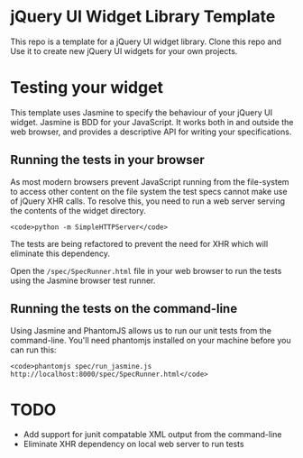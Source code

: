 jQuery UI Widget Library Template
====================================

This repo is a template for a jQuery UI widget library.  Clone this repo and Use it to create new jQuery UI widgets for your own projects.

Testing your widget
====================

This template uses Jasmine to specify the behaviour of your jQuery UI widget.  Jasmine is BDD for your JavaScript.  It works both in and outside the web browser, and provides a descriptive API for writing your specifications.

Running the tests in your browser
-----------------------------------

As most modern browsers prevent JavaScript running from the file-system to access other content on the file system the test specs cannot make use of jQuery XHR calls.  To resolve this, you need to run a web server serving the contents of the widget directory.

    <code>python -m SimpleHTTPServer</code>

The tests are being refactored to prevent the need for XHR which will eliminate this dependency.

Open the <code>/spec/SpecRunner.html</code> file in your web browser to run the tests using the Jasmine browser test runner.

Running the tests on the command-line
---------------------------------------

Using Jasmine and PhantomJS allows us to run our unit tests from the command-line.  You'll need phantomjs installed on your machine before you can run this:

    <code>phantomjs spec/run_jasmine.js http://localhost:8000/spec/SpecRunner.html</code>

TODO
=====

* Add support for junit compatable XML output from the command-line
* Eliminate XHR dependency on local web server to run tests
